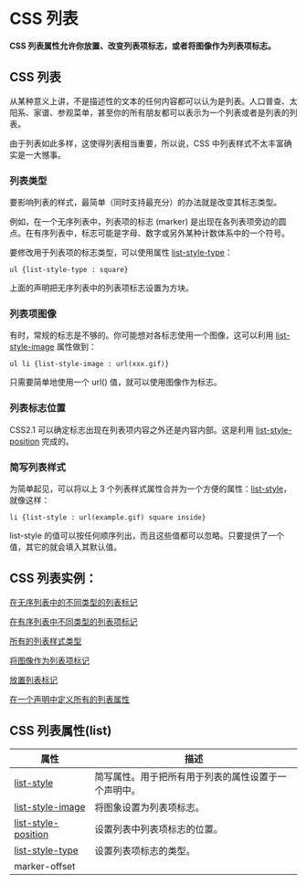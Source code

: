
# CSS 列表




**CSS 列表属性允许你放置、改变列表项标志，或者将图像作为列表项标志。**

## CSS 列表

从某种意义上讲，不是描述性的文本的任何内容都可以认为是列表。人口普查、太阳系、家谱、参观菜单，甚至你的所有朋友都可以表示为一个列表或者是列表的列表。

由于列表如此多样，这使得列表相当重要，所以说，CSS 中列表样式不太丰富确实是一大憾事。

### 列表类型

要影响列表的样式，最简单（同时支持最充分）的办法就是改变其标志类型。

例如，在一个无序列表中，列表项的标志 (marker) 是出现在各列表项旁边的圆点。在有序列表中，标志可能是字母、数字或另外某种计数体系中的一个符号。

要修改用于列表项的标志类型，可以使用属性 [list-style-type](/cssref/pr_list-style-type.asp "CSS list-style-type 属性")：

```
ul {list-style-type : square}
```

上面的声明把无序列表中的列表项标志设置为方块。

### 列表项图像

有时，常规的标志是不够的。你可能想对各标志使用一个图像，这可以利用 [list-style-image](/cssref/pr_list-style-image.asp "CSS list-style 属性") 属性做到：

```
ul li {list-style-image : url(xxx.gif)}
```

只需要简单地使用一个 url() 值，就可以使用图像作为标志。

### 列表标志位置

CSS2.1 可以确定标志出现在列表项内容之外还是内容内部。这是利用 [list-style-position](/cssref/pr_list-style-position.asp "CSS list-style-position 属性") 完成的。

### 简写列表样式

为简单起见，可以将以上 3 个列表样式属性合并为一个方便的属性：[list-style](/cssref/pr_list-style.asp "CSS list-style 属性")，就像这样：

```
li {list-style : url(example.gif) square inside}
```

list-style 的值可以按任何顺序列出，而且这些值都可以忽略。只要提供了一个值，其它的就会填入其默认值。

## CSS 列表实例：

[在无序列表中的不同类型的列表标记](/tiy/t.asp?f=csse_list-style-type)

[在有序列表中不同类型的列表项标记](/tiy/t.asp?f=csse_list-style-type2)

[所有的列表样式类型](/tiy/t.asp?f=csse_list-style-type_all)

[将图像作为列表项标记](/tiy/t.asp?f=csse_list-style-image)

[放置列表标记](/tiy/t.asp?f=csse_list-style-position)

[在一个声明中定义所有的列表属性](/tiy/t.asp?f=csse_list-style)

## CSS 列表属性(list)

| 属性 | 描述 |
| --- | --- |
| [list-style](/cssref/pr_list-style.asp) | 简写属性。用于把所有用于列表的属性设置于一个声明中。 |
| [list-style-image](/cssref/pr_list-style-image.asp) | 将图象设置为列表项标志。 |
| [list-style-position](/cssref/pr_list-style-position.asp) | 设置列表中列表项标志的位置。 |
| [list-style-type](/cssref/pr_list-style-type.asp) | 设置列表项标志的类型。 |
| marker-offset |





